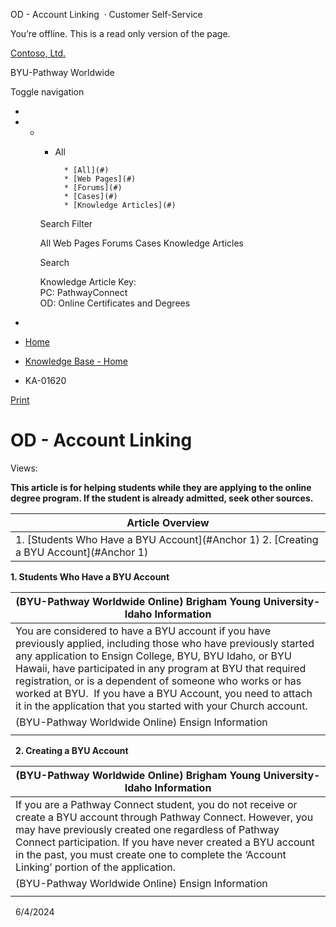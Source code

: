 





 
 OD \- Account Linking
  · Customer Self\-Service













You’re offline. This is a read only version of the page.






[Contoso, Ltd.](~/ "Contoso, Ltd.")


BYU\-Pathway Worldwide




Toggle navigation







* 
* + - All
		
		
			* [All](#)
			* [Web Pages](#)
			* [Forums](#)
			* [Cases](#)
			* [Knowledge Articles](#)
	
	Search Filter
	
	All
	Web Pages
	Forums
	Cases
	Knowledge Articles
	
	
	 Search
	 
	
	
	
	
	
	
	
	
	Knowledge Article Key:  
	PC: PathwayConnect  
	OD: Online Certificates and Degrees
* 















* [Home](/)
* [Knowledge Base \- Home](/knowledgebase/)
* KA\-01620






 [Print](javascript:window.print())



OD \- Account Linking
=====================














Views: 



**This article is for helping students while they are applying to the online degree program. If the student is already admitted, seek other sources.**


| Article Overview |
| --- |
| 1. [Students Who Have a BYU Account](#Anchor 1) 2. [Creating a BYU Account](#Anchor 1) |


  
  
**1\. Students Who Have a BYU Account**


| (BYU\-Pathway Worldwide Online) Brigham Young University\-Idaho Information |
| --- |
| You are considered to have a BYU account if you have previously applied, including those who have previously started any application to Ensign College, BYU, BYU Idaho, or BYU Hawaii, have participated in any program at BYU that required registration, or is a dependent of someone who works or has worked at BYU.  If you have a BYU Account, you need to attach it in the application that you started with your Church account. |
| (BYU\-Pathway Worldwide Online) Ensign Information |
|  |


 
**2\. Creating a BYU Account**


| (BYU\-Pathway Worldwide Online) Brigham Young University\-Idaho Information |
| --- |
| If you are a Pathway Connect student, you do not receive or create a BYU account through Pathway Connect. However, you may have previously created one regardless of Pathway Connect participation. If you have never created a BYU account in the past, you must create one to complete the ‘Account Linking’ portion of the application. |
| (BYU\-Pathway Worldwide Online) Ensign Information |
|  |


 
6/4/2024































